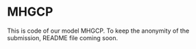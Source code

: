 # MHGCP
This is code of our model MHGCP.
To keep the anonymity of the submission, README file coming soon.
